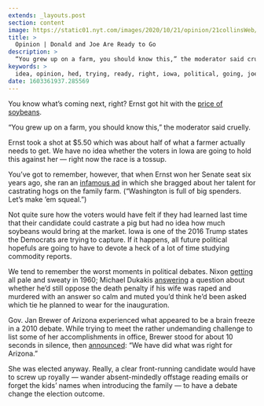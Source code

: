 ```yaml
--- 
extends: _layouts.post 
section: content 
image: https://static01.nyt.com/images/2020/10/21/opinion/21collinsWeb/21collinsWeb-facebookJumbo.jpg 
title: > 
  Opinion | Donald and Joe Are Ready to Go 
description: > 
  “You grew up on a farm, you should know this,” the moderator said cruelly.Ernst took a shot at $5.50 which was about half of what a farmer actually needs to get.We have no idea whether the voters in Iowa are going to hold this against her — right now the race is a tossup.Iowa is one of the 2016 Trump states the Democrats are trying to capture.If it happens, all future political hopefuls are going to have to devote a heck of a lot of time studying commodity reports. 
keywords: > 
  idea, opinion, hed, trying, ready, right, iowa, political, going, joe, donald, remember, know, voters 
date: 1603361937.285569 
--- 
```

<div><p class="css-158dogj evys1bk0">You know what&#8217;s coming next, right? Ernst got hit with the <a class="css-1g7m0tk" href="https://www.msnbc.com/all-in/watch/sen-ernst-who-sits-on-agriculture-cmte-can-t-name-price-of-soybeans-94016581531" title="" rel="noopener noreferrer" target="_blank">price of soybeans</a>.</p><p class="css-158dogj evys1bk0">&#8220;You grew up on a farm, you should know this,&#8221; the moderator said cruelly.</p><p class="css-158dogj evys1bk0">Ernst took a shot at $5.50 which was about half of what a farmer actually needs to get. We have no idea whether the voters in Iowa are going to hold this against her &#8212; right now the race is a tossup.</p><p class="css-158dogj evys1bk0">You&#8217;ve got to remember, however, that when Ernst<strong class="css-8qgvsz ebyp5n10"> </strong>won her Senate seat six years ago, she ran<strong class="css-8qgvsz ebyp5n10"> </strong>an <a class="css-1g7m0tk" href="https://abcnews.go.com/Politics/video/joni-ernst-senate-candidate-make-dc-squeal-23365217" title="" rel="noopener noreferrer" target="_blank">infamous ad</a> in which she bragged about her talent for castrating hogs on the family farm. (&#8220;Washington is full of big spenders. Let&#8217;s make &#8217;em squeal.&#8221;)</p><p class="css-158dogj evys1bk0">Not quite sure how the voters would have felt if they had learned last time that<strong class="css-8qgvsz ebyp5n10"> </strong>their candidate could castrate a pig but had no idea how much soybeans would bring at the market. Iowa is one of the 2016 Trump states the Democrats are trying<strong class="css-8qgvsz ebyp5n10"> </strong>to capture. If it happens, all future political<strong class="css-8qgvsz ebyp5n10"> </strong>hopefuls are going to have to devote a heck of a lot of time studying commodity reports.</p><p class="css-158dogj evys1bk0">We tend to remember the worst moments in political debates. Nixon <a class="css-1g7m0tk" href="https://www.cbsnews.com/news/1960-first-televised-presidential-debate/" title="" rel="noopener noreferrer" target="_blank">getting</a> all pale and sweaty in 1960; Michael Dukakis <a class="css-1g7m0tk" href="https://www.npr.org/sections/politicaljunkie/2009/10/on_this_day_in_1988_bushdukaki.html" title="" rel="noopener noreferrer" target="_blank">answering</a> a question about whether he&#8217;d still oppose the death penalty if his wife was raped and murdered with an answer so calm and muted you&#8217;d think he&#8217;d been asked which tie he planned to wear for the inauguration.</p><p class="css-158dogj evys1bk0">Gov. Jan Brewer of Arizona experienced what appeared to be a brain freeze in a 2010 debate. While trying to meet the rather undemanding challenge to list some of her accomplishments in office, Brewer stood for about 10 seconds in silence, then <a class="css-1g7m0tk" href="https://www.youtube.com/watch?v=TM4-M1-TNyo" title="" rel="noopener noreferrer" target="_blank">announced</a>: &#8220;We have did what was right for Arizona.&#8221;</p><p class="css-158dogj evys1bk0">She was elected anyway. Really, a clear front-running candidate would have to screw up royally &#8212; wander absent-mindedly offstage reading emails or forget the kids&#8217; names when introducing the family &#8212; to have a debate change the election outcome.</p></div>